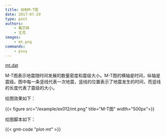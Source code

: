 ```yaml
---
title: 绘制M-T图
date: 2017-07-29
type: post
authors:
    - 戴宗辉
    - 王亮
images:
    - mt.png
commands:
    - psxy
---
```


<i class="fas fa-download"></i>
[mt.dat](/example/ex012/mt.dat)

M-T图表示地震随时间发展的数量密度和震级大小。M-T图的横轴是时间，纵轴是震级。图中每一条竖线代表一次地震，竖线的位置表示了地震发生的时间，而竖线的长度代表了震级的大小。

绘图效果如下：

{{< figure src="/example/ex012/mt.png" title="M-T图" width="500px">}}

绘图脚本如下：

{{< gmt-code "plot-mt" >}}
